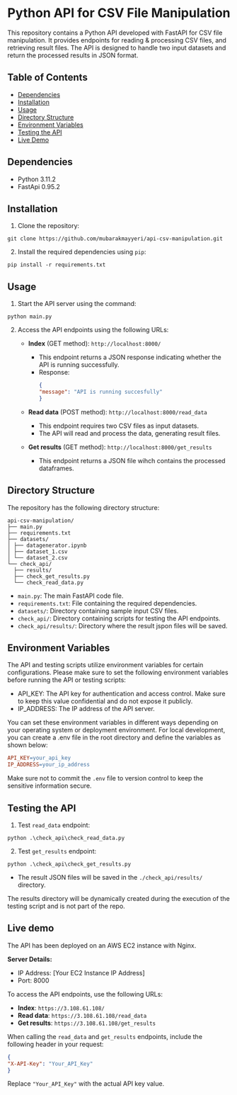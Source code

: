 # Python API for CSV File Manipulation

This repository contains a Python API developed with FastAPI for CSV file manipulation. It provides endpoints for reading  & processing CSV files, and retrieving result files. The API is designed to handle two input datasets and return the processed results in JSON format.

## Table of Contents
- [Dependencies](#dependencies)
- [Installation](#installation)
- [Usage](#usage)
- [Directory Structure](#directory-structure)
- [Environment Variables](#environment-variables)
- [Testing the API](#testing-the-api)
- [Live Demo](#live-demo)

## Dependencies
- Python 3.11.2
- FastApi 0.95.2

## Installation
1. Clone the repository:
```shell
git clone https://github.com/mubarakmayyeri/api-csv-manipulation.git
```

2. Install the required dependencies using `pip`:
```shell
pip install -r requirements.txt
```

## Usage
1. Start the API server using the command:
```shell
python main.py
```

2. Access the API endpoints using the following URLs:

    - **Index** (GET method): `http://localhost:8000/`
      - This endpoint returns a JSON response indicating whether the API is running successfully.
      - Response:
        ```json
        {
        "message": "API is running succesfully"
        }
        ```
    - **Read data** (POST method): `http://localhost:8000/read_data`
      - This endpoint requires two CSV files as input datasets.
      - The API will read and process the data, generating result files.

    - **Get results** (GET method): `http://localhost:8000/get_results`
      - This endpoint returns a JSON file wihch contains the processed dataframes.

## Directory Structure
The repository has the following directory structure:

```
api-csv-manipulation/
├── main.py
├── requirements.txt
├── datasets/
│ ├── datagenerator.ipynb
│ ├── dataset_1.csv
│ └── dataset_2.csv
└── check_api/
  ├── results/
  ├── check_get_results.py
  └── check_read_data.py

```


- `main.py`: The main FastAPI code file.
- `requirements.txt`: File containing the required dependencies.
- `datasets/`: Directory containing sample input CSV files.
- `check_api/`: Directory containing scripts for testing the API endpoints.
- `check_api/results/`: Directory where the result jspon files will be saved.

## Environment Variables
The API and testing scripts utilize environment variables for certain configurations. Please make sure to set the following environment variables before running the API or testing scripts:

* API_KEY: The API key for authentication and access control. Make sure to keep this value confidential and do not expose it publicly.
* IP_ADDRESS: The IP address of the API server.

You can set these environment variables in different ways depending on your operating system or deployment environment. For local development, you can create a .env file in the root directory and define the variables as shown below:

```makefile
API_KEY=your_api_key
IP_ADDRESS=your_ip_address
```

Make sure not to commit the `.env` file to version control to keep the sensitive information secure.


## Testing the API

1. Test `read_data` endpoint:
```shell
python .\check_api\check_read_data.py
```

2. Test `get_results` endpoint:
```shell
python .\check_api\check_get_results.py
```
- The result JSON files will be saved in the `./check_api/results/` directory.

The results directory will be dynamically created during the execution of the testing script and is not part of the repo.

## Live demo
The API has been deployed on an AWS EC2 instance with Nginx.

**Server Details:**

- IP Address: [Your EC2 Instance IP Address]
- Port: 8000

To access the API endpoints, use the following URLs:

- **Index**: `https://3.108.61.108/`
- **Read data**: `https://3.108.61.108/read_data`
- **Get results**: `https://3.108.61.108/get_results`

When calling the `read_data` and `get_results` endpoints, include the following header in your request:
```json
{
"X-API-Key": "Your_API_Key"
}
```

Replace `"Your_API_Key"` with the actual API key value.
